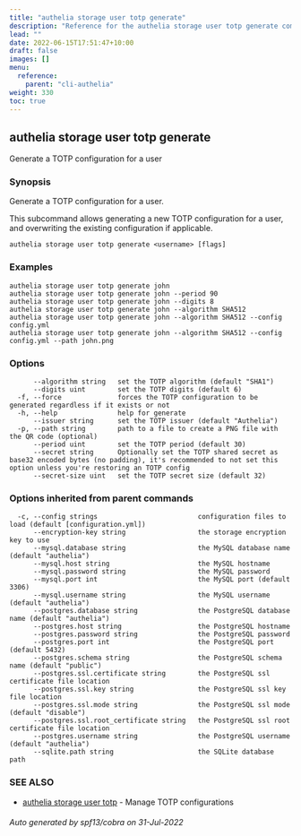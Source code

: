 ```yaml
---
title: "authelia storage user totp generate"
description: "Reference for the authelia storage user totp generate command."
lead: ""
date: 2022-06-15T17:51:47+10:00
draft: false
images: []
menu:
  reference:
    parent: "cli-authelia"
weight: 330
toc: true
---
```


## authelia storage user totp generate

Generate a TOTP configuration for a user

### Synopsis

Generate a TOTP configuration for a user.

This subcommand allows generating a new TOTP configuration for a user,
and overwriting the existing configuration if applicable.

```
authelia storage user totp generate <username> [flags]
```

### Examples

```
authelia storage user totp generate john
authelia storage user totp generate john --period 90
authelia storage user totp generate john --digits 8
authelia storage user totp generate john --algorithm SHA512
authelia storage user totp generate john --algorithm SHA512 --config config.yml
authelia storage user totp generate john --algorithm SHA512 --config config.yml --path john.png
```

### Options

```
      --algorithm string   set the TOTP algorithm (default "SHA1")
      --digits uint        set the TOTP digits (default 6)
  -f, --force              forces the TOTP configuration to be generated regardless if it exists or not
  -h, --help               help for generate
      --issuer string      set the TOTP issuer (default "Authelia")
  -p, --path string        path to a file to create a PNG file with the QR code (optional)
      --period uint        set the TOTP period (default 30)
      --secret string      Optionally set the TOTP shared secret as base32 encoded bytes (no padding), it's recommended to not set this option unless you're restoring an TOTP config
      --secret-size uint   set the TOTP secret size (default 32)
```

### Options inherited from parent commands

```
  -c, --config strings                         configuration files to load (default [configuration.yml])
      --encryption-key string                  the storage encryption key to use
      --mysql.database string                  the MySQL database name (default "authelia")
      --mysql.host string                      the MySQL hostname
      --mysql.password string                  the MySQL password
      --mysql.port int                         the MySQL port (default 3306)
      --mysql.username string                  the MySQL username (default "authelia")
      --postgres.database string               the PostgreSQL database name (default "authelia")
      --postgres.host string                   the PostgreSQL hostname
      --postgres.password string               the PostgreSQL password
      --postgres.port int                      the PostgreSQL port (default 5432)
      --postgres.schema string                 the PostgreSQL schema name (default "public")
      --postgres.ssl.certificate string        the PostgreSQL ssl certificate file location
      --postgres.ssl.key string                the PostgreSQL ssl key file location
      --postgres.ssl.mode string               the PostgreSQL ssl mode (default "disable")
      --postgres.ssl.root_certificate string   the PostgreSQL ssl root certificate file location
      --postgres.username string               the PostgreSQL username (default "authelia")
      --sqlite.path string                     the SQLite database path
```

### SEE ALSO

* [authelia storage user totp](authelia_storage_user_totp.md)	 - Manage TOTP configurations

###### Auto generated by spf13/cobra on 31-Jul-2022
